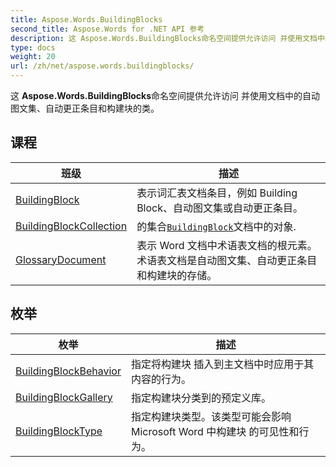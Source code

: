 ```yaml
---
title: Aspose.Words.BuildingBlocks
second_title: Aspose.Words for .NET API 参考
description: 这 Aspose.Words.BuildingBlocks命名空间提供允许访问 并使用文档中的自动图文集自动更正条目和构建块的类
type: docs
weight: 20
url: /zh/net/aspose.words.buildingblocks/
---
```

这 **Aspose.Words.BuildingBlocks**命名空间提供允许访问 并使用文档中的自动图文集、自动更正条目和构建块的类。

## 课程

| 班级 | 描述 |
| --- | --- |
| [BuildingBlock](./buildingblock/) | 表示词汇表文档条目，例如 Building Block、自动图文集或自动更正条目。 |
| [BuildingBlockCollection](./buildingblockcollection/) | 的集合[`BuildingBlock`](../aspose.words.buildingblocks/buildingblock/)文档中的对象. |
| [GlossaryDocument](./glossarydocument/) | 表示 Word 文档中术语表文档的根元素。 术语表文档是自动图文集、自动更正条目和构建块的存储。 |
## 枚举

| 枚举 | 描述 |
| --- | --- |
| [BuildingBlockBehavior](./buildingblockbehavior/) | 指定将构建块 插入到主文档中时应用于其内容的行为。 |
| [BuildingBlockGallery](./buildingblockgallery/) | 指定构建块分类到的预定义库。 |
| [BuildingBlockType](./buildingblocktype/) | 指定构建块类型。该类型可能会影响 Microsoft Word 中构建块 的可见性和行为。 |


